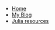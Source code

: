 - [Home](/)
- [My Blog](https://sosiristseng.github.io/)
- [Julia resources](https://sosiristseng.github.io/julia-pkgs)
